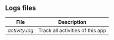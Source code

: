 ## Logs files

| File | Description |
| --- | --- |
| _activity.log_ | Track all activities of this app |

